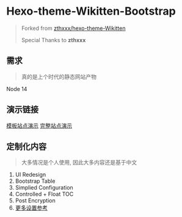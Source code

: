 # Hexo-theme-Wikitten-Bootstrap

> Forked from [zthxxx/hexo-theme-Wikitten](https://github.com/zthxxx/hexo-theme-Wikitten)
>
> Special Thanks to **zthxxx**

## 需求

> 真的是上个时代的静态网站产物

Node 14

## 演示链接


[模板站点演示]([Demo](https://note.szhshp.org))
[完整站点演示](https://note.szhshp.org)

## 定制化内容

> 大多情况是个人使用, 因此大多内容还是基于中文

1. UI Redesign 
2. Bootstrap Table
3. Simplied Configuration 
4. Controlled + Float TOC
5. Post Encryption
6. [更多设置参考](https://github.com/zthxxx/hexo-theme-Wikitten/blob/master/README_zh-CN.md)
